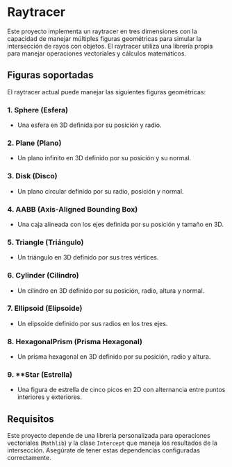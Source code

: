 # Raytracer 

Este proyecto implementa un raytracer en tres dimensiones con la capacidad de manejar múltiples figuras geométricas para simular la intersección de rayos con objetos. El raytracer utiliza una librería propia para manejar operaciones vectoriales y cálculos matemáticos.

## Figuras soportadas

El raytracer actual puede manejar las siguientes figuras geométricas:

### 1. **Sphere (Esfera)**
   - Una esfera en 3D definida por su posición y radio.


### 2. **Plane (Plano)**
   - Un plano infinito en 3D definido por su posición y su normal.


### 3. **Disk (Disco)**
   - Un plano circular definido por su radio, posición y normal.


### 4. **AABB (Axis-Aligned Bounding Box)**
   - Una caja alineada con los ejes definida por su posición y tamaño en 3D.


### 5. **Triangle (Triángulo)**
   - Un triángulo en 3D definido por sus tres vértices.


### 6. **Cylinder (Cilindro)**
   - Un cilindro en 3D definido por su posición, radio, altura y normal.


### 7. **Ellipsoid (Elipsoide)**
   - Un elipsoide definido por sus radios en los tres ejes.

### 8. **HexagonalPrism (Prisma Hexagonal)**
   - Un prisma hexagonal en 3D definido por su posición, radio y altura.


### 9. **Star (Estrella)
   - Una figura de estrella de cinco picos en 2D con alternancia entre puntos interiores y exteriores.


## Requisitos

Este proyecto depende de una librería personalizada para operaciones vectoriales (`Mathlib`) y la clase `Intercept` que maneja los resultados de la intersección. Asegúrate de tener estas dependencias configuradas correctamente.
